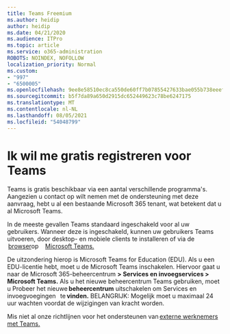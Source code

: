 ```yaml
---
title: Teams Freemium
ms.author: heidip
author: heidip
ms.date: 04/21/2020
ms.audience: ITPro
ms.topic: article
ms.service: o365-administration
ROBOTS: NOINDEX, NOFOLLOW
localization_priority: Normal
ms.custom:
- "997"
- "6500005"
ms.openlocfilehash: 9ee8e58510ec8ca550de60ff7b07855427633bae055b738eeef3e838edd7c609
ms.sourcegitcommit: b5f7da89a650d2915dc652449623c78be6247175
ms.translationtype: MT
ms.contentlocale: nl-NL
ms.lasthandoff: 08/05/2021
ms.locfileid: "54048799"
---
```

# <a name="id-like-to-sign-up-for-teams-for-free"></a>Ik wil me gratis registreren voor Teams

Teams is gratis beschikbaar via een aantal verschillende programma's. Aangezien u contact op wilt nemen met de ondersteuning met deze aanvraag, hebt u al een bestaande Microsoft 365 tenant, wat betekent dat u al Microsoft Teams.

In de meeste gevallen Teams standaard ingeschakeld voor al uw gebruikers. Wanneer deze is ingeschakeld, kunnen uw gebruikers Teams uitvoeren, [](https://docs.microsoft.com/MicrosoftTeams/get-clients#desktop-client)door desktop- en mobiele clients te installeren of via de    [browser](https://dos.microsoft.com/MicrosoftTeams/get-clients#web-client)op [](https://docs.microsoft.com/MicrosoftTeams/get-clients#mobile-clients)    [Microsoft Teams.](https://www.microsoft.com/microsoft-teams/teams-for-work)

De uitzondering hierop is Microsoft Teams for Education (EDU). Als u een EDU-licentie hebt, moet u de Microsoft Teams inschakelen. Hiervoor gaat u naar de Microsoft 365-beheercentrum **> Services en invoegservices > Microsoft Teams.** Als u het nieuwe beheercentrum Teams gebruiken, moet u Probeer het nieuwe **beheercentrum** uitschakelen om Services en invoegvoegingen   te **vinden.** BELANGRIJK: Mogelijk moet u maximaal 24 uur wachten voordat de wijzigingen van kracht worden.

Mis niet al onze richtlijnen voor het ondersteunen van [externe werknemers met Teams.](https://docs.microsoft.com/MicrosoftTeams/support-remote-work-with-teams)
